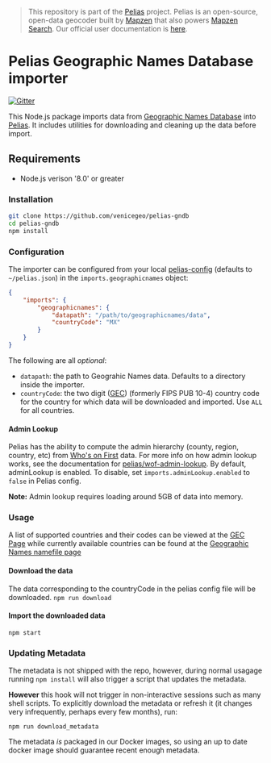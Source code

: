 >This repository is part of the [Pelias](http://pelias.io)
>project. Pelias is an open-source, open-data geocoder built by
>[Mapzen](https://www.mapzen.com/) that also powers [Mapzen Search](https://mapzen.com/projects/search). Our
>official user documentation is [here](https://mapzen.com/documentation/search/).

# Pelias Geographic Names Database importer

[![Gitter](https://badges.gitter.im/Join%20Chat.svg)](https://gitter.im/pelias/gitter)

This Node.js package imports data from [Geographic Names Database](http://geonames.nga.mil/gns/html/namefiles.html) into
[Pelias](http://pelias.io). It includes utilities for downloading and cleaning up the data before
import.

## Requirements

- Node.js verison '8.0' or greater

### Installation

```bash
git clone https://github.com/venicegeo/pelias-gndb
cd pelias-gndb
npm install
```

### Configuration
The importer can be configured from your local [pelias-config](https://github.com/pelias/config)
(defaults to `~/pelias.json`) in the `imports.geographicnames` object:

```json
{
    "imports": {
        "geographicnames": {
            "datapath": "/path/to/geographicnames/data",
            "countryCode": "MX"
        }
    }
}
```

The following are all *optional*:

  * `datapath`: the path to Geograhic Names data. Defaults to a directory inside the importer.
  * `countryCode`: the two digit ([GEC](http://geonames.nga.mil/gns/html/countrycodes.html))
		(formerly FIPS PUB 10-4) country code for the country for which data will be
		downloaded and imported. Use `ALL` for all countries.

#### Admin Lookup
Pelias has the ability to compute the admin hierarchy (county, region, country, etc)
from [Who's on First](https://whosonfirst.org/) data.
For more info on how admin lookup works, see the documentation for
[pelias/wof-admin-lookup](https://github.com/pelias/wof-admin-lookup). By default,
adminLookup is enabled.  To disable, set `imports.adminLookup.enabled` to `false` in Pelias config.

**Note:** Admin lookup requires loading around 5GB of data into memory.

### Usage

A list of supported countries and their codes can be viewed at the
[GEC Page](http://geonames.nga.mil/gns/html/namefiles.html) while currently available
countries can be found at the [Geographic Names namefile page](http://geonames.nga.mil/gns/html/namefiles.html)

<!--```bash
$> npm run countryCodes
┌─────┬──────────────────────────────────────────────┬──────────────────────┬───────────┬───────────┐
│ ISO │ Country                                      │ Capital              │ Continent │ geonameid │
│ AD  │ Andorra                                      │ Andorra la Vella     │ EU        │           │
│ AE  │ United Arab Emirates                         │ Abu Dhabi            │ AS        │ 290557    │
│ AF  │ Afghanistan                                  │ Kabul                │ AS        │ 1149361   │
│ AG  │ Antigua and Barbuda                          │ St. John's           │ NA        │ 3576396   │
```
-->

#### Download the data
The data corresponding to the countryCode in the pelias config file will be downloaded.
`npm run download`

#### Import the downloaded data

`npm start`

### Updating Metadata

The metadata is not shipped with the repo, however, during normal usagage running `npm install` will also trigger a script that updates the metadata.

__However__ this hook will not trigger in non-interactive sessions such as many shell scripts. To explicitly download the metadata or refresh it (it changes very infrequently, perhaps every few months), run:

```
npm run download_metadata
```

The metadata _is_ packaged in our Docker images, so using an up to date docker image should guarantee recent enough metadata.
